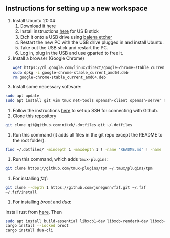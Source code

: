 
## Instructions for setting up a new workspace
1. Install Ubuntu 20.04
   1. Download it [here](https://releases.ubuntu.com/focal/)
   1. Install instructions [here](https://help.ubuntu.com/community/Installation/FromUSBStick) for US    B stick
    1. Etch it onto a USB drive using [balena etcher](https://etcher.balena.io/#download-etcher)
    1. Restart the new PC with the USB drive plugged in and install Ubuntu.
    1. Take out the USB stick and restart the PC.
    1. Log in, plug in the USB and use gparted to free it.
1. Install a browser (Google Chrome)
   ```sh
   wget https://dl.google.com/linux/direct/google-chrome-stable_current_amd64.deb
   sudo dpkg -i google-chrome-stable_current_amd64.deb
   rm google-chrome-stable_current_amd64.deb
   ```
1. Install some necessary software:
```sh
sudo apt update
sudo apt install git vim tmux net-tools openssh-client openssh-server neofetch
```
1. Follow the instructions [here](https://docs.github.com/en/authentication/connecting-to-github-with-ssh/generating-a-new-ssh-key-and-adding-it-to-the-ssh-agent) to set up SSH for connecting with Github.
1. Clone this repository
```sh
git clone git@github.com:nikxk/.dotfiles.git ~/.dotfiles
```
1. Run this command (it adds all files in the git repo except the README to the root folder):
```bash
find ~/.dotfiles/ -mindepth 1 -maxdepth 1 ! -name 'README.md' ! -name '.git' -exec ln -fs {} ~/ \;
```
1. Run this command, which adds `tmux-plugins`:
```bash
git clone https://github.com/tmux-plugins/tpm ~/.tmux/plugins/tpm
```
1. For installing _fzf_:
```bash
git clone --depth 1 https://github.com/junegunn/fzf.git ~/.fzf
~/.fzf/install
```
1. For installing _broot_ and _dua_:

Install rust from [here](https://rustup.rs/). Then 
```bash
sudo apt install build-essential libxcb1-dev libxcb-render0-dev libxcb-shape0-dev libxcb-xfixes0-dev -y
cargo install --locked broot
cargo install dua-cli
```
